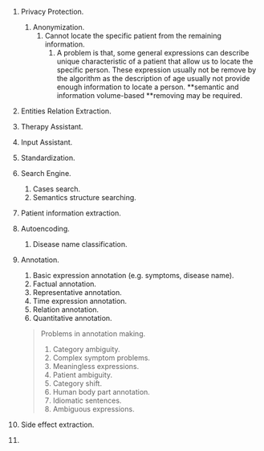 1. Privacy Protection.

   1. Anonymization.
      1. Cannot locate the specific patient from the remaining information.
         1. A problem is that, some general expressions can describe unique characteristic of a patient that allow us to locate the specific person. These expression usually not be remove by the algorithm as the description of age usually not provide enough information to locate a person. **semantic and information volume-based **removing may be required. 

2. Entities Relation Extraction.

3. Therapy Assistant.

4. Input Assistant.

5. Standardization.

6. Search Engine.

   1. Cases search.
   2. Semantics structure searching.

7. Patient information extraction.

8. Autoencoding.

   1. Disease name classification.

9. Annotation.

   1. Basic expression annotation (e.g. symptoms, disease name).
   2. Factual annotation.
   3. Representative annotation.
   4. Time expression annotation.
   5. Relation annotation.
   6. Quantitative annotation.

   > Problems in annotation making.
   >
   > 1. Category ambiguity.
   > 2. Complex symptom problems.
   > 3. Meaningless expressions.
   > 4. Patient ambiguity.
   > 5. Category shift.
   > 6. Human body part annotation.
   > 7. Idiomatic sentences.
   > 8. Ambiguous expressions.

10. Side effect extraction.

11. 